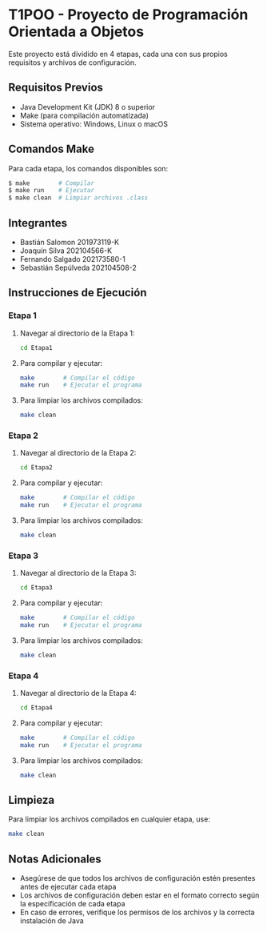 # T1POO - Proyecto de Programación Orientada a Objetos

Este proyecto está dividido en 4 etapas, cada una con sus propios requisitos y archivos de configuración.

## Requisitos Previos

- Java Development Kit (JDK) 8 o superior
- Make (para compilación automatizada)
- Sistema operativo: Windows, Linux o macOS

## Comandos Make

Para cada etapa, los comandos disponibles son:

```bash
$ make        # Compilar
$ make run    # Ejecutar
$ make clean  # Limpiar archivos .class
```

## Integrantes

- Bastián Salomon 201973119-K
- Joaquín Silva 202104566-K
- Fernando Salgado 202173580-1
- Sebastián Sepúlveda 202104508-2

## Instrucciones de Ejecución

### Etapa 1

1. Navegar al directorio de la Etapa 1:
   ```bash
   cd Etapa1
   ```

2. Para compilar y ejecutar:
   ```bash
   make        # Compilar el código
   make run    # Ejecutar el programa
   ```

3. Para limpiar los archivos compilados:
   ```bash
   make clean
   ```


### Etapa 2

1. Navegar al directorio de la Etapa 2:
   ```bash
   cd Etapa2
   ```

2. Para compilar y ejecutar:
   ```bash
   make        # Compilar el código
   make run    # Ejecutar el programa
   ```

3. Para limpiar los archivos compilados:
   ```bash
   make clean
   ```

### Etapa 3

1. Navegar al directorio de la Etapa 3:
   ```bash
   cd Etapa3
   ```

2. Para compilar y ejecutar:
   ```bash
   make        # Compilar el código
   make run    # Ejecutar el programa
   ```

3. Para limpiar los archivos compilados:
   ```bash
   make clean
   ```

### Etapa 4

1. Navegar al directorio de la Etapa 4:
   ```bash
   cd Etapa4
   ```

2. Para compilar y ejecutar:
   ```bash
   make        # Compilar el código
   make run    # Ejecutar el programa
   ```

3. Para limpiar los archivos compilados:
   ```bash
   make clean
   ```

## Limpieza

Para limpiar los archivos compilados en cualquier etapa, use:
```bash
make clean
```

## Notas Adicionales

- Asegúrese de que todos los archivos de configuración estén presentes antes de ejecutar cada etapa
- Los archivos de configuración deben estar en el formato correcto según la especificación de cada etapa
- En caso de errores, verifique los permisos de los archivos y la correcta instalación de Java
